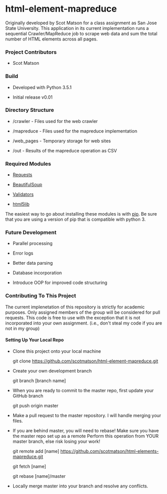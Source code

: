 # html-element-mapreduce
Originally developed by Scot Matson for a class assignment as San Jose State University.
This application in its current implementation runs a sequential Crawler/MapReduce job
to scrape web data and sum the total number of HTML elements across all pages.

### Project Contributors

* Scot Matson

### Build

* Developed with Python 3.5.1

* Initial release v0.01

### Directory Structure

* /crawler - Files used for the web crawler

* /mapreduce - Files used for the mapreduce implementation

* /web_pages - Temporary storage for web sites

* /out - Results of the mapreduce operation as CSV

### Required Modules

* [Requests](http://docs.python-requests.org/en/master/)

* [BeautifulSoup](https://www.crummy.com/software/BeautifulSoup/)

* [Validators](https://pypi.python.org/pypi/validators)

* [html5lib](https://github.com/html5lib/html5lib-python)

The easiest way to go about installing these modules is with [pip](https://python-packaging-user-guide.readthedocs.io/en/latest/installing/#use-pip-for-installing).
Be sure that you are using a version of pip that is compatible with python 3.

### Future Development

* Parallel processing

* Error logs

* Better data parsing

* Database incorporation

* Introduce OOP for improved code structuring


### Contributing To This Project
The current implenetation of this repository is strictly for academic purposes. Only assigned members
of the group will be considered for pull requests. This code is free to use with the exception that it
is not incorporated into your own assignment. (i.e., don't steal my code if you are not in my group)

#### Setting Up Your Local Repo

* Clone this project onto your local machine

    git clone https://github.com/scotmatson/html-element-mapreduce.git

* Create your own development branch

    git branch [branch name]

* When you are ready to commit to the master repo, first update your GitHub branch

    git push origin master

* Make a pull request to the master repository. I will handle merging your files.

* If you are behind master, you will need to rebase! Make sure you have the master repo set up as a remote
  Perform this operation from YOUR master branch, else risk losing your work!

    git remote add [name] https://github.com/scotmatson/html-elements-mapreduce.git

    git fetch [name]

    git rebase [name]/master

* Locally merge master into your branch and resolve any conflicts.


